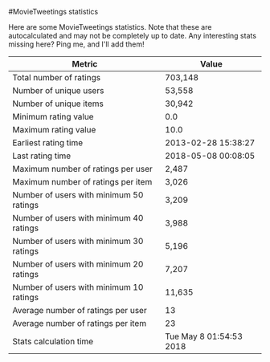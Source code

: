 #MovieTweetings statistics

Here are some MovieTweetings statistics. Note that these are autocalculated and may not be completely up to date. Any interesting stats missing here? Ping me, and I'll add them!

Metric | Value
--- | ---
Total number of ratings                 | 703,148
Number of unique users                  | 53,558
Number of unique items                  | 30,942
Minimum rating value                    | 0.0
Maximum rating value                    | 10.0
Earliest rating time                    | 2013-02-28 15:38:27
Last rating time                        | 2018-05-08 00:08:05
Maximum number of ratings per user      | 2,487
Maximum number of ratings per item      | 3,026
Number of users with minimum 50 ratings | 3,209
Number of users with minimum 40 ratings | 3,988
Number of users with minimum 30 ratings | 5,196
Number of users with minimum 20 ratings | 7,207
Number of users with minimum 10 ratings | 11,635
Average number of ratings per user      | 13
Average number of ratings per item      | 23
Stats calculation time                  | Tue May  8 01:54:53 2018

